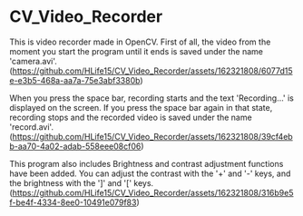 # CV_Video_Recorder
This is video recorder made in OpenCV.
First of all, the video from the moment you start the program until it ends is saved under the name 'camera.avi'.
(https://github.com/HLife15/CV_Video_Recorder/assets/162321808/6077d15e-e3b5-468a-aa7a-75e3abf3380b)

When you press the space bar, recording starts and the text 'Recording...' is displayed on the screen.
If you press the space bar again in that state, recording stops and the recorded video is saved under the name 'record.avi'.
(https://github.com/HLife15/CV_Video_Recorder/assets/162321808/39cf4ebb-aa70-4a02-adab-558eee08cf06)

This program also includes Brightness and contrast adjustment functions have been added.
You can adjust the contrast with the '+' and '-' keys, and the brightness with the ']' and '[' keys.
(https://github.com/HLife15/CV_Video_Recorder/assets/162321808/316b9e5f-be4f-4334-8ee0-10491e079f83)
